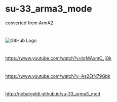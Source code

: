 # su-33_arma3_mode
converted from ArmA2
#
![GitHub Logo](https://github.com/Nobatgeldi/su-33_arma3_mod/blob/master/wall2.jpg)
#
https://www.youtube.com/watch?v=brMAxmC_jGk
#
https://www.youtube.com/watch?v=As2EtN79Gbk
#
http://nobatgeldi.github.io/su-33_arma3_mod
